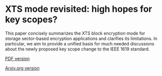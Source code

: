 # XTS mode revisited: high hopes for key scopes?

This paper concisely summarizes the XTS block encryption mode for storage sector-based encryption applications and clarifies its limitations. In particular, we aim to provide a unified basis for much needed discussions about the newly proposed key scope change to the IEEE 1619 standard.

[PDF version](xts-paper-v1.pdf)

[Arxiv.org version](https://arxiv.org/abs/2502.18631)
